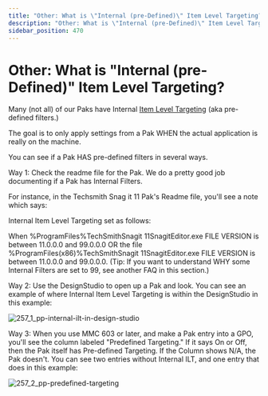 ```yaml
---
title: "Other: What is \"Internal (pre-Defined)\" Item Level Targeting?"
description: "Other: What is \"Internal (pre-Defined)\" Item Level Targeting?"
sidebar_position: 470
---
```


# Other: What is "Internal (pre-Defined)" Item Level Targeting?

Many (not all) of our Paks have Internal
[Item Level Targeting](https://www.endpointpolicymanager.com/pp-blog/item-level-targeting) (aka pre-defined
filters.)

The goal is to only apply settings from a Pak WHEN the actual application is really on the machine.

You can see if a Pak HAS pre-defined filters in several ways.

Way 1: Check the readme file for the Pak. We do a pretty good job documenting if a Pak has Internal
Filters.

For instance, in the Techsmith Snag it 11 Pak's Readme file, you'll see a note which says:

Internal Item Level Targeting set as follows:

When %ProgramFiles%TechSmithSnagit 11SnagitEditor.exe FILE VERSION is between 11.0.0.0 and 99.0.0.0
OR the file %ProgramFiles(x86)%TechSmithSnagit 11SnagitEditor.exe FILE VERSION is between 11.0.0.0
and 99.0.0.0. (Tip: If you want to understand WHY some Internal Filters are set to 99, see another
FAQ in this section.)

Way 2: Use the DesignStudio to open up a Pak and look. You can see an example of where Internal Item
Level Targeting is within the DesignStudio in this example:

![257_1_pp-internal-ilt-in-design-studio](/images/endpointpolicymanager/applicationsettings/preconfigured/itemleveltargeting/257_1_pp-internal-ilt-in-design-studio.webp)

Way 3: When you use MMC 603 or later, and make a Pak entry into a GPO, you'll see the column labeled
"Predefined Targeting." If it says On or Off, then the Pak itself has Pre-defined Targeting. If the
Column shows N/A, the Pak doesn't. You can see two entries without Internal ILT, and one entry that
does in this example:

![257_2_pp-predefined-targeting](/images/endpointpolicymanager/applicationsettings/preconfigured/itemleveltargeting/368_1_pp-predefined-targeting.webp)
